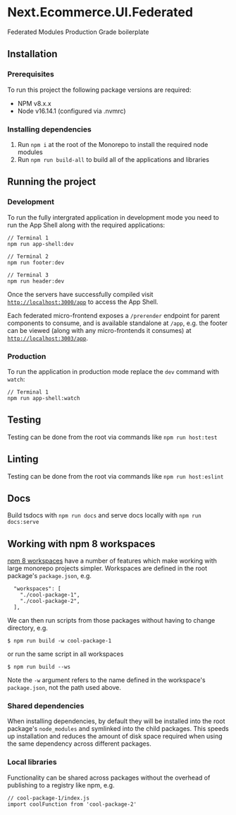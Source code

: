 # Next.Ecommerce.UI.Federated

Federated Modules Production Grade boilerplate

## Installation

### Prerequisites

To run this project the following package versions are required:

- NPM v8.x.x
- Node v16.14.1 (configured via .nvmrc)

### Installing dependencies

1. Run `npm i` at the root of the Monorepo to install the required node modules
2. Run `npm run build-all` to build all of the applications and libraries

## Running the project

### Development

To run the fully intergrated application in development mode you need to run the App Shell along with the required
applications:

```
// Terminal 1
npm run app-shell:dev

// Terminal 2
npm run footer:dev

// Terminal 3
npm run header:dev
```

Once the servers have successfully compiled visit [`http://localhost:3000/app`](http://localhost:3000/app) to access the
App Shell.

Each federated micro-frontend exposes a `/prerender` endpoint for parent components to consume, and is available
standalone at `/app`, e.g. the footer can be viewed (along with any micro-frontends it consumes) at
[`http://localhost:3003/app`](http://localhost:3003/app).

### Production

To run the application in production mode replace the `dev` command with `watch`:

```
// Terminal 1
npm run app-shell:watch
```

## Testing

Testing can be done from the root via commands like `npm run host:test`

## Linting

Testing can be done from the root via commands like `npm run host:eslint`

## Docs

Build tsdocs with `npm run docs` and serve docs locally with `npm run docs:serve`

## Working with npm 8 workspaces

[npm 8 workspaces](https://docs.npmjs.com/cli/v8/using-npm/workspaces) have a number of features which make working with
large monorepo projects simpler. Workspaces are defined in the root package's `package.json`, e.g.

```
  "workspaces": [
    "./cool-package-1",
    "./cool-package-2",
  ],
```

We can then run scripts from those packages without having to change directory, e.g.

```
$ npm run build -w cool-package-1
```

or run the same script in all workspaces

```
$ npm run build --ws
```

Note the `-w` argument refers to the name defined in the workspace's `package.json`, not the path used above.

### Shared dependencies

When installing dependencies, by default they will be installed into the root package's `node_modules` and symlinked
into the child packages. This speeds up installation and reduces the amount of disk space required when using the same
dependency across different packages.

### Local libraries

Functionality can be shared across packages without the overhead of publishing to a registry like npm, e.g.

```
// cool-package-1/index.js
import coolFunction from 'cool-package-2'
```
